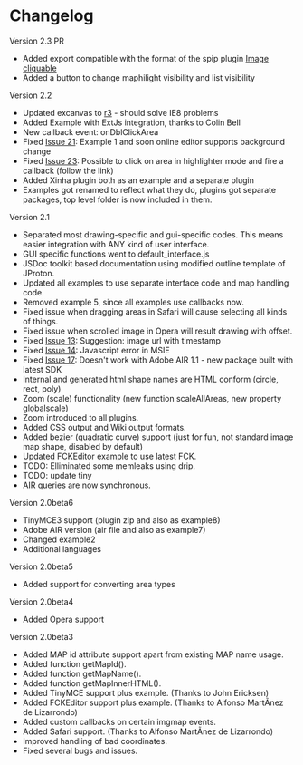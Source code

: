 # Changelog #

Version 2.3 PR
  * Added export compatible with the format of the spip plugin [Image cliquable](https://contrib.spip.net/Plugin-Image-Cliquable)
  * Added a button to change maphilight visibility and list visibility

Version 2.2
  * Updated excanvas to [r3](https://code.google.com/p/imgmap/source/detail?r=3) - should solve IE8 problems
  * Added Example with ExtJs integration, thanks to Colin Bell
  * New callback event: onDblClickArea
  * Fixed [Issue 21](https://code.google.com/p/imgmap/issues/detail?id=21): Example 1 and soon online editor supports background change
  * Fixed [Issue 23](https://code.google.com/p/imgmap/issues/detail?id=23): Possible to click on area in highlighter mode and fire a callback (follow the link)
  * Added Xinha plugin both as an example and a separate plugin
  * Examples got renamed to reflect what they do, plugins got separate packages, top level folder is now included in them.

Version 2.1
  * Separated most drawing-specific and gui-specific codes. This means easier integration with ANY kind of user interface.
  * GUI specific functions went to default\_interface.js
  * JSDoc toolkit based documentation using modified outline template of JProton.
  * Updated all examples to use separate interface code and map handling code.
  * Removed example 5, since all examples use callbacks now.
  * Fixed issue when dragging areas in Safari will cause selecting all kinds of things.
  * Fixed issue when scrolled image in Opera will result drawing with offset.
  * Fixed [Issue 13](https://code.google.com/p/imgmap/issues/detail?id=13): Suggestion: image url with timestamp
  * Fixed [Issue 14](https://code.google.com/p/imgmap/issues/detail?id=14): Javascript error in MSIE
  * Fixed [Issue 17](https://code.google.com/p/imgmap/issues/detail?id=17): Doesn't work with Adobe AIR 1.1 - new package built with latest SDK
  * Internal and generated html shape names are HTML conform (circle, rect, poly)
  * Zoom (scale) functionality (new function scaleAllAreas, new property globalscale)
  * Zoom introduced to all plugins.
  * Added CSS output and Wiki output formats.
  * Added bezier (quadratic curve) support (just for fun, not standard image map shape, disabled by default)
  * Updated FCKEditor example to use latest FCK.
  * TODO: Elliminated some memleaks using drip.
  * TODO: update tiny
  * AIR queries are now synchronous.

Version 2.0beta6
  * TinyMCE3 support (plugin zip and also as example8)
  * Adobe AIR version (air file and also as example7)
  * Changed example2
  * Additional languages

Version 2.0beta5
  * Added support for converting area types

Version 2.0beta4
  * Added Opera support

Version 2.0beta3
  * Added MAP id attribute support apart from existing MAP name usage.
  * Added function getMapId().
  * Added function getMapName().
  * Added function getMapInnerHTML().
  * Added TinyMCE support plus example. (Thanks to John Ericksen)
  * Added FCKEditor support plus example. (Thanks to Alfonso MartÃ­nez de Lizarrondo)
  * Added custom callbacks on certain imgmap events.
  * Added Safari support. (Thanks to Alfonso MartÃ­nez de Lizarrondo)
  * Improved handling of bad coordinates.
  * Fixed several bugs and issues.
